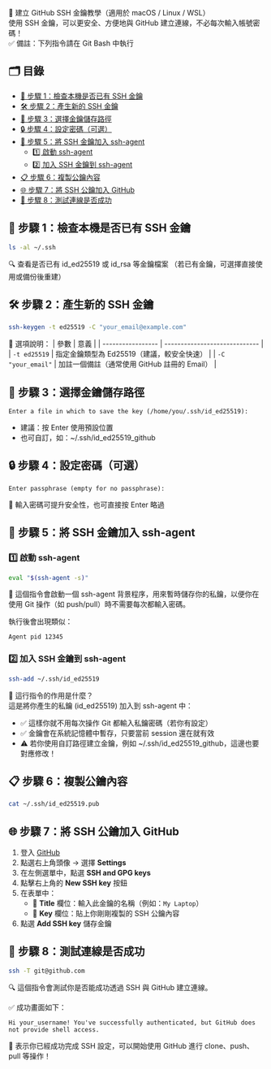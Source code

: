 🔐 建立 GitHub SSH 金鑰教學（適用於 macOS / Linux / WSL）<br>
使用 SSH 金鑰，可以更安全、方便地與 GitHub 建立連線，不必每次輸入帳號密碼！<br>
✅ 備註：下列指令請在 Git Bash 中執行

## 🗂️ 目錄
- [📌 步驟 1：檢查本機是否已有 SSH 金鑰](#-步驟-1檢查本機是否已有-ssh-金鑰)
- [🛠️ 步驟 2：產生新的 SSH 金鑰](#️-步驟-2產生新的-ssh-金鑰)
- [📂 步驟 3：選擇金鑰儲存路徑](#-步驟-3選擇金鑰儲存路徑)
- [🔒 步驟 4：設定密碼（可選）](#-步驟-4設定密碼可選)
- [🚀 步驟 5：將 SSH 金鑰加入 ssh-agent](#-步驟-5將-ssh-金鑰加入-ssh-agent)
  - [1️⃣ 啟動 ssh-agent](#1️⃣-啟動-ssh-agent)
  - [2️⃣ 加入 SSH 金鑰到 ssh-agent](#2️⃣-加入-ssh-金鑰到-ssh-agent)
- [📋 步驟 6：複製公鑰內容](#-步驟-6複製公鑰內容)
- [🌐 步驟 7：將 SSH 公鑰加入 GitHub](#-步驟-7將-ssh-公鑰加入-github)
- [🧪 步驟 8：測試連線是否成功](#-步驟-8測試連線是否成功)


## 📌 步驟 1：檢查本機是否已有 SSH 金鑰

```bash
ls -al ~/.ssh
```
🔍 查看是否已有 id_ed25519 或 id_rsa 等金鑰檔案
（若已有金鑰，可選擇直接使用或備份後重建）

## 🛠️ 步驟 2：產生新的 SSH 金鑰

```bash
ssh-keygen -t ed25519 -C "your_email@example.com"
```
📖 選項說明：
| 參數                | 意義                            |
| ----------------- | ----------------------------- |
| `-t ed25519`      | 指定金鑰類型為 Ed25519（建議，較安全快速）     |
| `-C "your_email"` | 加註一個備註（通常使用 GitHub 註冊的 Email） |

## 📂 步驟 3：選擇金鑰儲存路徑
```text
Enter a file in which to save the key (/home/you/.ssh/id_ed25519):
```
- 建議：按 Enter 使用預設位置
- 也可自訂，如：~/.ssh/id_ed25519_github

## 🔒 步驟 4：設定密碼（可選）
``` text
Enter passphrase (empty for no passphrase):
```
🔐 輸入密碼可提升安全性，也可直接按 Enter 略過

## 🚀 步驟 5：將 SSH 金鑰加入 ssh-agent

### 1️⃣ 啟動 ssh-agent

```bash
eval "$(ssh-agent -s)"
```
🔧 這個指令會啟動一個 ssh-agent 背景程序，用來暫時儲存你的私鑰，以便你在使用 Git 操作（如 push/pull）時不需要每次都輸入密碼。

執行後會出現類似：
```nginx
Agent pid 12345
```
### 2️⃣ 加入 SSH 金鑰到 ssh-agent
```bash
ssh-add ~/.ssh/id_ed25519
```
🔐 這行指令的作用是什麼？
<br>
這是將你產生的私鑰 (id_ed25519) 加入到 ssh-agent 中：
- ✅ 這樣你就不用每次操作 Git 都輸入私鑰密碼（若你有設定）
- ✅ 金鑰會在系統記憶體中暫存，只要當前 session 還在就有效
- ⚠️ 若你使用自訂路徑建立金鑰，例如 ~/.ssh/id_ed25519_github，這邊也要對應修改！

## 📋 步驟 6：複製公鑰內容
```bash
cat ~/.ssh/id_ed25519.pub
```

## 🌐 步驟 7：將 SSH 公鑰加入 GitHub

1. 登入 [GitHub](https://github.com)
2. 點選右上角頭像 → 選擇 **Settings**
3. 在左側選單中，點選 **SSH and GPG keys**
4. 點擊右上角的 **New SSH key** 按鈕
5. 在表單中：
   - 📝 **Title** 欄位：輸入此金鑰的名稱（例如：`My Laptop`）
   - 🔑 **Key** 欄位：貼上你剛剛複製的 SSH 公鑰內容
6. 點選 **Add SSH key** 儲存金鑰

## 🧪 步驟 8：測試連線是否成功

```bash
ssh -T git@github.com
```
🔍 這個指令會測試你是否能成功透過 SSH 與 GitHub 建立連線。

✅ 成功畫面如下：
```vbnet
Hi your_username! You've successfully authenticated, but GitHub does not provide shell access.
```
🎉 表示你已經成功完成 SSH 設定，可以開始使用 GitHub 進行 clone、push、pull 等操作！
